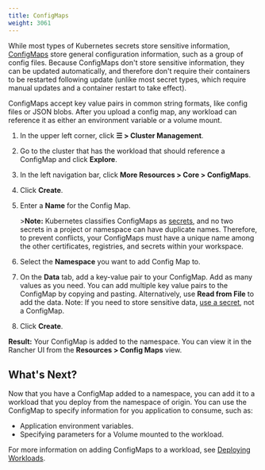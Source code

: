 ```yaml
---
title: ConfigMaps
weight: 3061
---
```


While most types of Kubernetes secrets store sensitive information, [ConfigMaps](https://kubernetes.io/docs/tasks/configure-pod-container/configure-pod-configmap/) store general configuration information, such as a group of config files. Because ConfigMaps don't store sensitive information, they can be updated automatically, and therefore don't require their containers to be restarted following update (unlike most secret types, which require manual updates and a container restart to take effect).

ConfigMaps accept key value pairs in common string formats, like config files or JSON blobs. After you upload a config map, any workload can reference it as either an environment variable or a volume mount.

1. In the upper left corner, click **☰ \> Cluster Management**.
1. Go to the cluster that has the workload that should reference a ConfigMap and click **Explore**.
1. In the left navigation bar, click **More Resources \> Core \> ConfigMaps**.
1. Click **Create**.
1. Enter a **Name** for the Config Map.

    \>**Note:** Kubernetes classifies ConfigMaps as [secrets](https://kubernetes.io/docs/concepts/configuration/secret/), and no two secrets in a project or namespace can have duplicate names. Therefore, to prevent conflicts, your ConfigMaps must have a unique name among the other certificates, registries, and secrets within your workspace.

1. Select the **Namespace** you want to add Config Map to.

1. On the **Data** tab, add a key-value pair to your ConfigMap. Add as many values as you need.  You can add multiple key value pairs to the ConfigMap by copying and pasting. Alternatively, use **Read from File** to add the data. Note: If you need to store sensitive data, [use a secret](https://rancher.com/docs/rancher/v2.6/en/k8s-in-rancher/secrets/), not a ConfigMap.
1. Click **Create**.

**Result:** Your ConfigMap is added to the namespace. You can view it in the Rancher UI from the **Resources \> Config Maps** view.

## What's Next?

Now that you have a ConfigMap added to a namespace, you can add it to a workload that you deploy from the namespace of origin. You can use the ConfigMap to specify information for you application to consume, such as:

- Application environment variables.
- Specifying parameters for a Volume mounted to the workload.

For more information on adding ConfigMaps to a workload, see [Deploying Workloads](https://rancher.com/docs/rancher/v2.6/en/k8s-in-rancher/workloads/deploy-workloads/).
